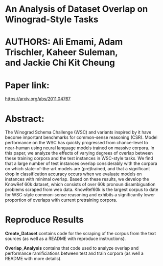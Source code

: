 # An Analysis of Dataset Overlap on Winograd-Style Tasks
# AUTHORS: Ali Emami, Adam Trischler, Kaheer Suleman,<br /> and Jackie Chi Kit Cheung

# Paper link: 
https://arxiv.org/abs/2011.04767

# Abstract:

The Winograd Schema Challenge (WSC) and variants inspired by it have become important benchmarks for common-sense reasoning (CSR). Model performance on the WSC has quickly progressed from chance-level to near-human using neural language models trained on massive corpora. In this paper, we analyze the effects of varying degrees of overlap between these training corpora and the test instances in WSC-style tasks. We find that a large number of test instances overlap considerably with the corpora on which state-of-the-art models are (pre)trained, and that a significant drop in classification accuracy occurs when we evaluate models on instances with minimal overlap. Based on these results, we develop the KnowRef 60k dataset, which consists of over 60k pronoun disambiguation problems scraped from web data. KnowRef60k is the largest corpus to date for WSC-style common-sense reasoning and exhibits a significantly lower proportion of overlaps with current pretraining corpora.

# Reproduce Results

**Create_Dataset** contains code for the scraping of the corpus from the text sources (as well as a README with reproduce instructions).

**Overlap_Analysis** contains that code used to analyze overlap and performance ramificiations between test and train corpora  (as well a README with more details). 
